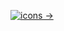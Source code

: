 [![icons →](https://img.shields.io/badge/icons-%E2%86%92-blue?style=for-the-badge)](https://github.com/usuario/outro-repositorio)
